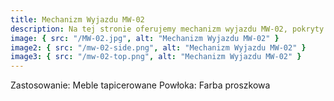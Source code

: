 ```yaml
---
title: Mechanizm Wyjazdu MW-02
description: Na tej stronie oferujemy mechanizm wyjazdu MW-02, pokryty farbą proszkową w kolorze czarnym. Mechanizm służy szybkiemu i prostemu wysuwaniu ukrytej powierzchni mebli tapicerowanych typu kanapy.
image: { src: "/MW-02.jpg", alt: "Mechanizm Wyjazdu MW-02" }
image2: { src: "/mw-02-side.png", alt: "Mechanizm Wyjazdu MW-02" }
image3: { src: "/mw-02-top.png", alt: "Mechanizm Wyjazdu MW-02" }
---
```


Zastosowanie: Meble tapicerowane
Powłoka: Farba proszkowa
